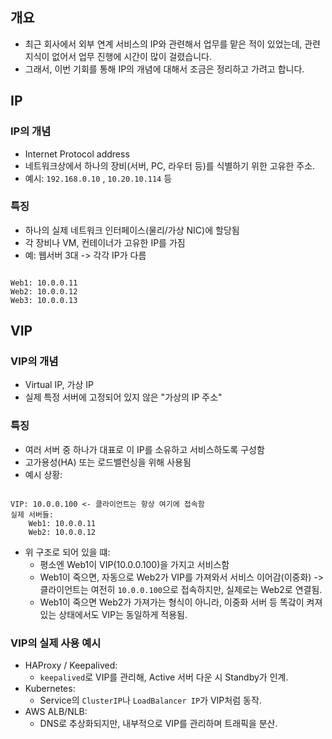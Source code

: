 ## 개요

- 최근 회사에서 외부 연계 서비스의 IP와 관련해서 업무를 맡은 적이 있었는데, 관련 지식이 없어서 업무 진행에 시간이 많이 걸렸습니다.
- 그래서, 이번 기회를 통해 IP의 개념에 대해서 조금은 정리하고 가려고 합니다.

## IP

### IP의 개념

- Internet Protocol address
- 네트워크상에서 하나의 장비(서버, PC, 라우터 등)를 식별하기 위한 고유한 주소.
- 예시: `192.168.0.10` , `10.20.10.114` 등

### 특징

- 하나의 실제 네트워크 인터페이스(물리/가상 NIC)에 할당됨
- 각 장비나 VM, 컨테이너가 고유한 IP를 가짐
- 예: 웹서버 3대 -> 각각 IP가 다름
```

Web1: 10.0.0.11
Web2: 10.0.0.12
Web3: 10.0.0.13
```

## VIP

### VIP의 개념

- Virtual IP, 가상 IP
- 실제 특정 서버에 고정되어 있지 않은 "가상의 IP 주소"

### 특징

- 여러 서버 중 하나가 대표로 이 IP를 소유하고 서비스하도록 구성함
- 고가용성(HA) 또는 로드밸런싱을 위해 사용됨
- 예시 상황:

```

VIP: 10.0.0.100 <- 클라이언트는 항상 여기에 접속함
실제 서버들:
    Web1: 10.0.0.11
    Web2: 10.0.0.12

```

- 위 구조로 되어 있을 떄:
    - 평소엔 Web1이 VIP(10.0.0.100)을 가지고 서비스함
    - Web1이 죽으면, 자동으로 Web2가 VIP를 가져와서 서비스 이어감(이중화)
        -> 클라이언트는 여전히 `10.0.0.100`으로 접속하지만, 실제로는 Web2로 연결됨.
    - Web1이 죽으면 Web2가 가져가는 형식이 아니라, 이중화 서버 등 똑갘이 켜져 있는 상태에서도 VIP는 동일하게 적용됨.

### VIP의 실제 사용 예시

- HAProxy / Keepalived:
    - `keepalived`로 VIP를 관리해, Active 서버 다운 시 Standby가 인계.
- Kubernetes:
    - Service의 `ClusterIP`나 `LoadBalancer IP`가 VIP처럼 동작.
- AWS ALB/NLB:
    - DNS로 추상화되지만, 내부적으로 VIP를 관리하며 트래픽을 분산.
